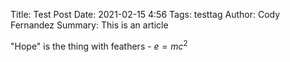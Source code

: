 Title: Test Post
Date: 2021-02-15 4:56
Tags: testtag
Author: Cody Fernandez
Summary: This is an article

"Hope" is the thing with feathers - $e=mc^2$